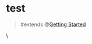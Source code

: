 # test

> #extends @[Getting Started](mention://7e6f832d-a0a2-4b7f-8677-da835a5a7e97/document/497de359-b882-4cfc-810f-9a94aea55137) 


\